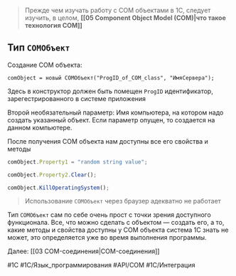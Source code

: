 > Прежде чем изучать работу с COM объектами в 1С, следует изучить, в целом, **[[05 Component Object Model (COM)|что такое технология COM]]**

## Тип `COMОбъект`

Создание COM объекта:

```bsl
comObject = новый COMОбъект("ProgID_of_COM_class", "ИмяСервера");
```

Здесь в конструктор должен быть помещен `ProgID` идентификатор, зарегестрированного в системе приложения

Второй необязательный параметр: Имя компьютера, на котором надо создать указанный объект. Если параметр опущен, то создается на данном компьютере.

После получения COM объекта нам доступны все его свойства и методы

```js
comObject.Property1 = "random string value";

comObject.Property2.Clear();

comObject.KillOperatingSystem();
```

> Использование `COMОбъект` через браузер адекватно не работает

Тип `COMОбъект` сам по себе очень прост с точки зрения доступного функционала. Все, что можно сделать с объектом — создать его, а то, какие методы и свойства доступны у COM объекта система 1С знать не может, это определяется уже во время выполнения программы.

Далее: [[03 COM-соединения|COM-соединения]]

#1С #1С/Язык_программирования #API/COM #1С/Интеграция